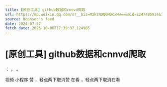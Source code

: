 ```yaml
---
title: [原创工具] github数据和cnnvd爬取
url: https://mp.weixin.qq.com/s?__biz=MzkzNDQ0MDcxMw==&mid=2247485934&idx=2&sn=602f5daff2ba42d4c0b8a20d8bdce481
source: Doonsec's feed
date: 2024-07-27
fetch_date: 2025-10-06T17:39:37.124985
---
```


# [原创工具] github数据和cnnvd爬取

：
，
。

视频
小程序
赞
，轻点两下取消赞
在看
，轻点两下取消在看